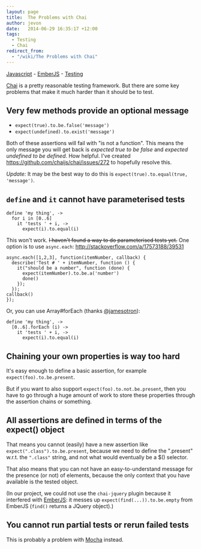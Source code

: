 ```yaml
---
layout: page
title:  The Problems with Chai
author: jevon
date:   2014-06-29 16:35:17 +12:00
tags:
  - Testing
  - Chai
redirect_from:
  - "/wiki/The Problems with Chai"
---
```


[Javascript](Javascript.md) - [EmberJS](EmberJS.md) - [Testing](testing.md)

[Chai](Chai.md) is a pretty reasonable testing framework. But there are some key problems that make it much harder than it should be to test.

## Very few methods provide an optional message

* `expect(true).to.be.false('message')`
* `expect(undefined).to.exist('message')`

Both of these assertions will fail with "is not a function". This means the only message you will get back is _expected true to be false_ and _expected undefined to be defined_. How helpful. I've created https://github.com/chaijs/chai/issues/272 to hopefully resolve this.

*Update:* It may be the best way to do this is `expect(true).to.equal(true, 'message')`.

## `define` and `it` cannot have parameterised tests

```
define 'my thing', ->
  for i in [0..6]
    it 'tests ' + i, ->
      expect(i).to.equal(i)
```

This won't work. <strike>I haven't found a way to do parameterised tests yet.</strike> One option is to use `async.each`: http://stackoverflow.com/a/17573188/39531

```
async.each([1,2,3], function(itemNumber, callback) {
  describe('Test # ' + itemNumber, function () {
    it("should be a number", function (done) {
      expect(itemNumber).to.be.a('number')
      done()
    });
  });
callback()
});
```

Or, you can use Array#forEach (thanks <a href="https://twitter.com/jamesotron/status/482042859017625601">@jamesotron</a>):

```
define 'my thing', ->
  [0..6].forEach (i) ->
    it 'tests ' + i, ->
      expect(i).to.equal(i)
```

## Chaining your own properties is way too hard

It's easy enough to define a basic assertion, for example `expect(foo).to.be.present`.

But if you want to also support `expect(foo).to.not.be.present`, then you have to go through a huge amount of work to store these properties through the assertion chains or something.

## All assertions are defined in terms of the expect() object

That means you cannot (easily) have a new assertion like `expect(".class").to.be.present`, because we need to define the ".present" w.r.t. the `".class"` string, and not what would eventually be a $() selector.

That also means that you can not have an easy-to-understand message for the presence (or not) of elements, because the only context that you have available is the tested object.

(In our project, we could not use the `chai-jquery` plugin because it interfered with [EmberJS](EmberJS.md): it messes up `expect(find(...)).to.be.empty` from EmberJS (`find()` returns a JQuery object).)

## You cannot run partial tests or rerun failed tests
This is probably a problem with [Mocha](Mocha.md) instead.
